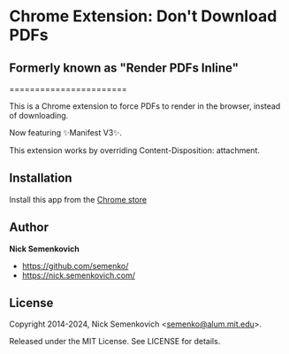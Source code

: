 # Chrome Extension: Don't Download PDFs
## Formerly known as "Render PDFs Inline"

=======================

This is a Chrome extension to force PDFs to render in the browser, instead of downloading.

Now featuring ✨Manifest V3✨.

This extension works by overriding Content-Disposition: attachment.

## Installation

Install this app from the [Chrome store](https://chromewebstore.google.com/detail/render-pdfs-inline/mhigkpfinipcldigeeonlokhpdpnkelg)

## Author
**Nick Semenkovich**

+ https://github.com/semenko/
+ https://nick.semenkovich.com/

## License
Copyright 2014-2024, Nick Semenkovich \<semenko@alum.mit.edu\>.

Released under the MIT License. See LICENSE for details.
